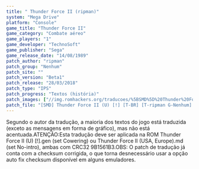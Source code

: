 ```yaml
---
title: " Thunder Force II (ripman)"
system: "Mega Drive"
platform: "Console"
game_title: "Thunder Force II"
game_category: "Combate aéreo"
game_players: "1"
game_developer: "TechnoSoft"
game_publisher: "Sega"
game_release_date: "14/08/1989"
patch_author: "ripman"
patch_group: "Nenhum"
patch_site: ""
patch_version: "Beta1"
patch_release: "28/03/2018"
patch_type: "IPS"
patch_progress: "Textos (história)"
patch_images: ["//img.romhackers.org/traducoes/%5BSMD%5D%20Thunder%20Force%20II%20-%20ripman%20-%201.png","//img.romhackers.org/traducoes/%5BSMD%5D%20Thunder%20Force%20II%20-%20ripman%20-%202.png","//img.romhackers.org/traducoes/%5BSMD%5D%20Thunder%20Force%20II%20-%20ripman%20-%203.png"]
patch_file: "[SMD] Thunder Force II (U) [!] [T-BR] [T-ripman G-Nenhum] [V-Beta1 A-2018].7z"
---
```

Segundo o autor da tradução, a maioria dos textos do jogo está traduzida (exceto as mensagens em forma de gráfico), mas não está acentuada.ATENÇÃO:Esta tradução deve ser aplicada na ROM Thunder Force II (U) [!].gen (set Cowering) ou Thunder Force II (USA, Europe).md (set No-intro), ambas com CRC32 9B1561B3.OBS: O patch de tradução já conta com a checksum corrigida, o que torna desnecessário usar a opção auto fix checksum disponível em alguns emuladores.